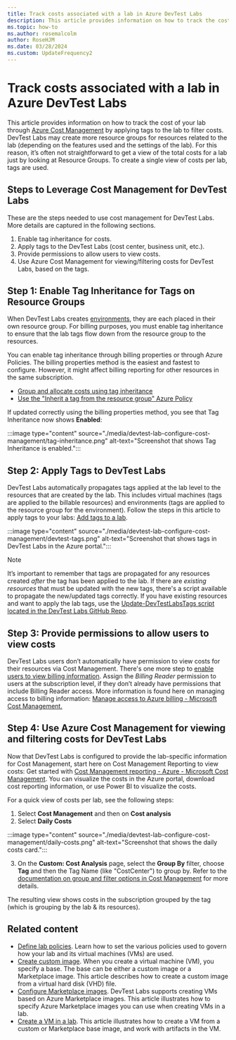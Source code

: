 ```yaml
---
title: Track costs associated with a lab in Azure DevTest Labs
description: This article provides information on how to track the cost of your lab through Azure Cost Management.
ms.topic: how-to
ms.author: rosemalcolm
author: RoseHJM
ms.date: 03/28/2024
ms.custom: UpdateFrequency2
---
```


# Track costs associated with a lab in Azure DevTest Labs
This article provides information on how to track the cost of your lab through [Azure Cost Management](../cost-management-billing/cost-management-billing-overview.md) by applying tags to the lab to filter costs. DevTest Labs may create more resource groups for resources related to the lab (depending on the features used and the settings of the lab). For this reason, it’s often not straightforward to get a view of the total costs for a lab just by looking at Resource Groups. To create a single view of costs per lab, tags are used. 

## Steps to Leverage Cost Management for DevTest Labs

These are the steps needed to use cost management for DevTest Labs. More details are captured in the following sections. 
1. Enable tag inheritance for costs.
1. Apply tags to the DevTest Labs (cost center, business unit, etc.).
1. Provide permissions to allow users to view costs.
1. Use Azure Cost Management for viewing/filtering costs for DevTest Labs, based on the tags.

## Step 1: Enable Tag Inheritance for Tags on Resource Groups 

When DevTest Labs creates [environments](devtest-lab-create-environment-from-arm.md), they are each placed in their own resource group. For billing purposes, you must enable tag inheritance to ensure that the lab tags flow down from the resource group to the resources. 

You can enable tag inheritance through billing properties or through Azure Policies. The billing properties method is the easiest and fastest to configure. However, it might affect billing reporting for other resources in the same subscription. 

- [Group and allocate costs using tag inheritance](../cost-management-billing/costs/enable-tag-inheritance.md)
- [Use the "Inherit a tag from the resource group" Azure Policy](../azure-resource-manager/management/tag-policies.md)

If updated correctly using the billing properties method, you see that Tag Inheritance now shows **Enabled**: 

:::image type="content" source="./media/devtest-lab-configure-cost-management/tag-inheritance.png" alt-text="Screenshot that shows Tag Inheritance is enabled.":::

## Step 2: Apply Tags to DevTest Labs

DevTest Labs automatically propagates tags applied at the lab level to the resources that are created by the lab. This includes virtual machines (tags are applied to the billable resources) and environments (tags are applied to the resource group for the environment). Follow the steps in this article to apply tags to your labs: [Add tags to a lab](devtest-lab-add-tag.md).

:::image type="content" source="./media/devtest-lab-configure-cost-management/devtest-tags.png" alt-text="Screenshot that shows tags in DevTest Labs in the Azure portal.":::

> [!NOTE]
> It’s important to remember that tags are propagated for any resources created _after_ the tag has been applied to the lab. If there are _existing resources_ that must be updated with the new tags, there's a script available to propagate the new/updated tags correctly. If you have existing resources and want to apply the lab tags, use the [Update-DevTestLabsTags script located in the DevTest Labs GitHub Repo](https://github.com/Azure/azure-devtestlab/tree/master/samples/DevTestLabs/Scripts/UpdateDtlTags). 

## Step 3: Provide permissions to allow users to view costs 

DevTest Labs users don’t automatically have permission to view costs for their resources via Cost Management. There's one more step to [enable users to view billing information](../cost-management-billing/costs/assign-access-acm-data.md#assign-billing-account-scope-access). Assign the _Billing Reader_ permission to users at the subscription level, if they don’t already have permissions that include Billing Reader access. More information is found here on managing access to billing information: [Manage access to Azure billing - Microsoft Cost Management.](../cost-management-billing/manage/manage-billing-access.md)

## Step 4: Use Azure Cost Management for viewing and filtering costs for DevTest Labs 

Now that DevTest Labs is configured to provide the lab-specific information for Cost Management, start here on Cost Management Reporting to view costs: Get started with [Cost Management reporting - Azure - Microsoft Cost Management](../cost-management-billing/costs/reporting-get-started.md). You can visualize the costs in the Azure portal, download cost reporting information, or use Power BI to visualize the costs. 

For a quick view of costs per lab, see the following steps: 

1. Select **Cost Management** and then on **Cost analysis**
2. Select **Daily Costs**

:::image type="content" source="./media/devtest-lab-configure-cost-management/daily-costs.png" alt-text="Screenshot that shows the daily costs card.":::

3. On the **Custom: Cost Analysis** page, select the **Group By** filter, choose **Tag** and then the Tag Name (like "CostCenter") to group by. Refer to the [documentation on group and filter options in Cost Management](../cost-management-billing/costs/group-filter.md) for more details.

The resulting view shows costs in the subscription grouped by the tag (which is grouping by the lab & its resources).

## Related content

- [Define lab policies](devtest-lab-set-lab-policy.md). Learn how to set the various policies used to govern how your lab and its virtual machines (VMs) are used. 
- [Create custom image](devtest-lab-create-template.md). When you create a virtual machine (VM), you specify a base. The base can be either a custom image or a Marketplace image. This article describes how to create a custom image from a virtual hard disk (VHD) file. 
- [Configure Marketplace images](devtest-lab-configure-marketplace-images.md). DevTest Labs supports creating VMs based on Azure Marketplace images. This article illustrates how to specify Azure Marketplace images you can use when creating VMs in a lab. 
- [Create a VM in a lab](devtest-lab-add-vm.md). This article illustrates how to create a VM from a custom or Marketplace base image, and work with artifacts in the VM. 
